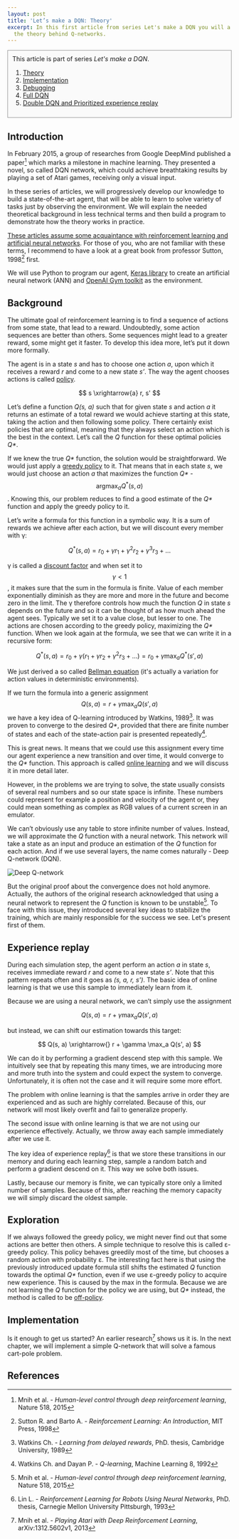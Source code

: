 ```yaml
---
layout: post
title: 'Let’s make a DQN: Theory'
excerpt: In this first article from series Let's make a DQN you will a learn about
  the theory behind Q-networks.
---
```

<div style="border:1px solid #919191;padding:10px;background-color:#fafafa;" markdown="1">
This article is part of series <i>Let's make a DQN</i>.

1. <a href="/2016/09/27/lets-make-a-dqn-theory">Theory</a>
2. <a href="/2016/10/03/lets-make-a-dqn-implementation">Implementation</a>
3. <a href="/2016/10/12/lets-make-a-dqn-debugging">Debugging</a>
4. <a href="/2016/10/21/lets-make-a-dqn-full-dqn">Full DQN</a>
5. <a href="/2016/11/07/lets-make-a-dqn-double-learning-and-prioritized-experience-replay">Double DQN and Prioritized experience replay</a>

</div>

## Introduction
In February 2015, a group of researches from Google DeepMind published a paper[^1] which marks a milestone in machine learning. They presented a novel, so called DQN network, which could achieve breathtaking results by playing a set of Atari games, receiving only a visual input.

In these series of articles, we will progressively develop our knowledge to build a state-of-the-art agent, that will be able to learn to solve variety of tasks just by observing the environment. We will explain the needed theoretical background in less technical terms and then build a program to demonstrate how the theory works in practice.

<!--more-->

<u>These articles assume some acquaintance with reinforcement learning and artificial neural networks</u>. For those of you, who are not familiar with these terms, I recommend to have a look at a great book from professor Sutton, 1998[^2] first.

We will use Python to program our agent, [Keras library](https://keras.io) to create an artificial neural network (ANN) and [OpenAI Gym toolkit](https://gym.openai.com) as the environment.

## Background
The ultimate goal of reinforcement learning is to find a sequence of actions from some state, that lead to a reward. Undoubtedly, some action sequences are better than others. Some sequences might lead to a greater reward, some might get it faster. To develop this idea more, let’s put it down more formally.

The agent is in a state *s* and has to choose one action *a*, upon which it receives a reward *r* and come to a new state *s’*. The way the agent chooses actions is called <u>policy</u>.

$$ s \xrightarrow{a} r, s' $$

Let’s define a function *Q(s, a)* such that for given state *s* and action *a* it returns an estimate of a total reward we would achieve starting at this state, taking the action and then following some policy. There certainly exist policies that are optimal, meaning that they always select an action which is the best in the context. Let’s call the *Q* function for these optimal policies *Q\**.

If we knew the true *Q\** function, the solution would be straightforward. We would just apply a <u>greedy policy</u> to it. That means that in each state *s*, we would just choose an action *a* that maximizes the function *Q\** - $$\text{argmax}_a Q^*(s, a)$$. Knowing this, our problem reduces to find a good estimate of the *Q\** function and apply the greedy policy to it.

Let’s write a formula for this function in a symbolic way. It is a sum of rewards we achieve after each action, but we will discount every member with γ:

$$ Q^*(s, a) = r_0 + \gamma r_1 + \gamma^2 r_2 + \gamma^3 r_3 + ... $$

γ is called a <u>discount factor</u> and when set it to $$ \gamma < 1 $$, it makes sure that the sum in the formula is finite. Value of each member exponentially diminish as they are more and more in the future and become zero in the limit. The γ therefore controls how much the function *Q* in state *s* depends on the future and so it can be thought of as how much ahead the agent sees. Typically we set it to a value close, but lesser to one. The actions are chosen according to the greedy policy, maximizing the *Q\** function. When we look again at the formula, we see that we can write it in a recursive form:

$$ Q^*(s, a) = r_0 + \gamma (r_1 + \gamma r_2 + \gamma^2 r_3 + ...) = r_0 + \gamma \max_a Q^*(s', a) $$

We just derived a so called <u>Bellman equation</u> (it's actually a variation for action values in deterministic environments).

If we turn the formula into a generic assignment $$ Q(s, a) = r + \gamma \max_a Q(s', a)$$ we have a key idea of Q-learning introduced by Watkins, 1989[^3]. It was proven to converge to the desired *Q\**, provided that there are finite number of states and each of the state-action pair is presented repeatedly[^6].

This is great news. It means that we could use this assignment every time our agent experience a new transition and over time, it would converge to the *Q\** function. This approach is called <u>online learning</u> and we will discuss it in more detail later.

However, in the problems we are trying to solve, the state usually consists of several real numbers and so our state space is infinite. These numbers could represent for example a position and velocity of the agent or, they could mean something as complex as RGB values of a current screen in an emulator.

We can’t obviously use any table to store infinite number of values. Instead, we will approximate the *Q* function with a neural network. This network will take a state as an input and produce an estimation of the *Q* function for each action. And if we use several layers, the name comes naturally - Deep Q-network (DQN).

<img class="w30" src="/media/dqn/dqn.png" alt="Deep Q-network" />

But the original proof about the convergence does not hold anymore. Actually, the authors of the original research acknowledged that using a neural network to represent the *Q* function is known to be unstable[^1]. To face with this issue, they introduced several key ideas to stabilize the training, which are mainly responsible for the success we see. Let's present first of them.

## Experience replay
During each simulation step, the agent perform an action *a* in state *s*, receives immediate reward *r* and come to a new state *s’*. Note that this pattern repeats often and it goes as *(s, a, r, s')*. The basic idea of online learning is that we use this sample to immediately learn from it.

Because we are using a neural network, we can’t simply use the assignment

$$ Q(s, a) = r + \gamma \max_a Q(s', a) $$

but instead, we can shift our estimation towards this target:

$$ Q(s, a) \xrightarrow{} r + \gamma \max_a Q(s', a) $$

We can do it by performing a gradient descend step with this sample. We intuitively see that by repeating this many times, we are introducing more and more truth into the system and could expect the system to converge. Unfortunately, it is often not the case and it will require some more effort.

The problem with online learning is that the samples arrive in order they are experienced and as such are highly correlated. Because of this, our network will most likely overfit and fail to generalize properly.

The second issue with online learning is that we are not using our experience effectively. Actually, we throw away each sample immediately after we use it.

The key idea of experience replay[^4] is that we store these transitions in our memory and during each learning step, sample a random batch and perform a gradient descend on it. This way we solve both issues.

Lastly, because our memory is finite, we can typically store only a limited number of samples. Because of this, after reaching the memory capacity we will simply discard the oldest sample.

## Exploration
If we always followed the greedy policy, we might never find out that some actions are better then others. A simple technique to resolve this is called ε-greedy policy. This policy behaves greedily most of the time, but chooses a random action with probability ε.
The interesting fact here is that using the previously introduced update formula still shifts the estimated *Q* function towards the optimal *Q\** function, even if we use ε-greedy policy to acquire new experience. This is caused by the max in the formula. Because we are not learning the *Q* function for the policy we are using, but *Q\** instead, the method is called to be <u>off-policy</u>.

## Implementation
Is it enough to get us started? An earlier research[^5] shows us it is. In the next chapter, we will implement a simple Q-network that will solve a famous cart-pole problem.

## References
[^1]: Mnih et al. - *Human-level control through deep reinforcement learning*, Nature 518, 2015
[^2]: Sutton R. and Barto A. - *Reinforcement Learning: An Introduction*, MIT Press, 1998
[^3]: Watkins Ch. - *Learning from delayed rewards*, PhD. thesis, Cambridge University, 1989
[^4]: Lin L. - *Reinforcement Learning for Robots Using Neural Networks*, PhD. thesis, Carnegie Mellon University Pittsburgh, 1993
[^5]: Mnih et al. - *Playing Atari with Deep Reinforcement Learning*, arXiv:1312.5602v1, 2013
[^6]: Watkins Ch. and Dayan P. - *Q-learning*, Machine Learning 8, 1992